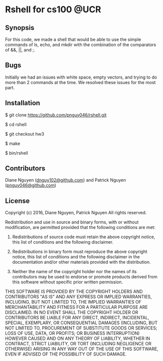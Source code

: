 # Rshell for cs100 @UCR


## Synopsis

For this code, we made a shell that would be able to use the simple commands of ls, echo, and mkdir with the combination of the comparators of &&, ||, and ;.

## Bugs

Initially we had an issues with white space, empty vectors, and trying to do more than 2 commands at the time. We resolved these issues 
for the most part.

## Installation

$ git clone https://github.com/pnguy046/rshell.git

$ cd rshell

$ git checkout hw3

$ make

$ bin/rshell

## Contributors

Diane Nguyen (dnguy102@github.com) and Patrick Nguyen (pnguy046@github.com)

## License

Copyright (c) 2016, Diane Nguyen, Patrick Nguyen
All rights reserved.

Redistribution and use in source and binary forms, with or without modification, are permitted provided that the following conditions are met:

1. Redistributions of source code must retain the above copyright notice, this list of conditions and the following disclaimer.

2. Redistributions in binary form must reproduce the above copyright notice, this list of conditions and the following disclaimer in the documentation and/or other materials provided with the distribution.

3. Neither the name of the copyright holder nor the names of its contributors may be used to endorse or promote products derived from this software without specific prior written permission.

THIS SOFTWARE IS PROVIDED BY THE COPYRIGHT HOLDERS AND CONTRIBUTORS "AS IS" AND ANY EXPRESS OR IMPLIED WARRANTIES, INCLUDING, BUT NOT LIMITED TO, THE IMPLIED WARRANTIES OF MERCHANTABILITY AND FITNESS FOR A PARTICULAR PURPOSE ARE DISCLAIMED. IN NO EVENT SHALL THE COPYRIGHT HOLDER OR CONTRIBUTORS BE LIABLE FOR ANY DIRECT, INDIRECT, INCIDENTAL, SPECIAL, EXEMPLARY, OR CONSEQUENTIAL DAMAGES (INCLUDING, BUT NOT LIMITED TO, PROCUREMENT OF SUBSTITUTE GOODS OR SERVICES; LOSS OF USE, DATA, OR PROFITS; OR BUSINESS INTERRUPTION) HOWEVER CAUSED AND ON ANY THEORY OF LIABILITY, WHETHER IN CONTRACT, STRICT LIABILITY, OR TORT (INCLUDING NEGLIGENCE OR OTHERWISE) ARISING IN ANY WAY OUT OF THE USE OF THIS SOFTWARE, EVEN IF ADVISED OF THE POSSIBILITY OF SUCH DAMAGE.
